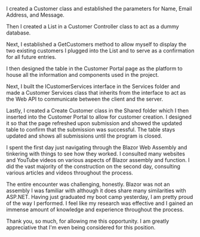 I created a Customer class and established the parameters for Name, Email Address, and Message. 

Then I created a List in a Customer Controller class to act as a dummy database.

Next, I established a GetCustomers method to allow myself to display the two existing customers I plugged into the 
List and to serve as a confirmation for all future entries.

I then designed the table in the Customer Portal page as the platform to house all the information and 
components used in the project.

Next, I built the ICustomerServices interface in the Services folder and made a Customer Services class that 
inherits from the interface to act as the Web API to communicate between the client and the server. 

Lastly, I created a Create Customer class in the Shared folder which I then inserted into the Customer Portal to allow 
for customer creation. I designed it so that the page refreshed upon submission and showed the updated table to 
confirm that the submission was successful. The table stays updated and shows all submissions until the program 
is closed.



I spent the first day just navigating through the Blazor Web Assembly and tinkering with things to see how they worked.
I consulted many websites and YouTube videos on various aspects of Blazor assembly and function.
I did the vast majority of the construction on the second day, consulting various articles and videos throughout the 
process.



The entire encounter was challenging, honestly. Blazor was not an assembly I was familiar with although it does share
many similarities with ASP.NET. Having just graduated my boot camp yesterday, I am pretty proud of the way I performed.
I feel like my research was effective and I gained an immense amount of knowledge and experience throughout the process.

Thank you, so much, for allowing me this opportunity. I am greatly appreciative that I'm even being considered for this position.
